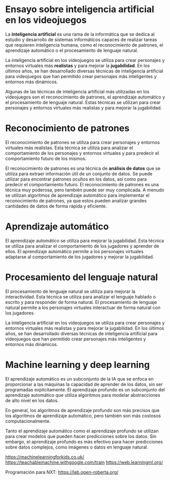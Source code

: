 
# Ensayo sobre inteligencia artificial en los videojuegos

La **inteligencia artificial** es una rama de la informática que se dedica al estudio y desarrollo de sistemas informáticos capaces de realizar tareas que requieren inteligencia humana, como el reconocimiento de patrones, el aprendizaje automático o el procesamiento de lenguaje natural.

La inteligencia artificial en los videojuegos se utiliza para crear personajes y entornos virtuales más **realistas** y para mejorar la **jugabilidad**. En los últimos años, se han desarrollado diversas técnicas de inteligencia artificial para videojuegos que han permitido crear personajes más inteligentes y entornos más dinámicos.

Algunas de las técnicas de inteligencia artificial más utilizadas en los videojuegos son el reconocimiento de patrones, el aprendizaje automático y el procesamiento de lenguaje natural. Estas técnicas se utilizan para crear personajes y entornos virtuales más realistas y para mejorar la jugabilidad.

# Reconocimiento de patrones

El reconocimiento de patrones se utiliza para crear personajes y entornos virtuales más realistas. Esta técnica se utiliza para analizar el comportamiento de los personajes y entornos virtuales y para predecir el comportamiento futuro de los mismos.

El reconocimiento de patrones es una técnica de **análisis de datos** que se utiliza para extraer información útil de un conjunto de datos. Se puede utilizar para encontrar patrones ocultos en los datos, así como para predecir el comportamiento futuro. El reconocimiento de patrones es una técnica muy poderosa, pero también puede ser muy complicada. A menudo se utilizan algoritmos de aprendizaje automático para implementar el reconocimiento de patrones, ya que estos pueden analizar grandes cantidades de datos de forma rápida y eficiente.

# Aprendizaje automático

El aprendizaje automático se utiliza para mejorar la jugabilidad. Esta técnica se utiliza para analizar el comportamiento de los jugadores y aprender de ellos. El aprendizaje automático permite a los personajes virtuales adaptarse al comportamiento de los jugadores y mejorar la jugabilidad.

# Procesamiento del lenguaje natural

El procesamiento de lenguaje natural se utiliza para mejorar la interactividad. Esta técnica se utiliza para analizar el lenguaje hablado o escrito y para responder de forma natural. El procesamiento de lenguaje natural permite a los personajes virtuales interactuar de forma natural con los jugadores. 

La inteligencia artificial en los videojuegos se utiliza para crear personajes y entornos virtuales más realistas y para mejorar la jugabilidad. En los últimos años, se han desarrollado diversas técnicas de inteligencia artificial para videojuegos que han permitido crear personajes más inteligentes y entornos más dinámicos. 

# Machine learning y deep learning

El aprendizaje automático es un subconjunto de la IA que se enfoca en proporcionar a las máquinas la capacidad de aprender de los datos, sin ser programadas explícitamente. El aprendizaje profundo es un subconjunto del aprendizaje automático que utiliza algoritmos para modelar abstracciones de alto nivel en los datos.

En general, los algoritmos de aprendizaje profundo son más precisos que los algoritmos de aprendizaje automático, pero también son más costosos computacionalmente.

Tanto el aprendizaje automático como el aprendizaje profundo se utilizan para crear modelos que pueden hacer predicciones sobre los datos. Sin embargo, el aprendizaje profundo es más efectivo para hacer predicciones sobre datos complejos, como imágenes o datos en lenguaje natural.

https://machinelearningforkids.co.uk/
https://teachablemachine.withgoogle.com/train
https://web.learningml.org/

Programación para NXT:
https://lab.open-roberta.org/